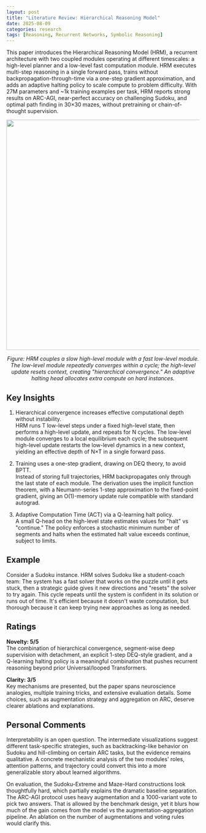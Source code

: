 ```yaml
---
layout: post
title: "Literature Review: Hierarchical Reasoning Model"
date: 2025-08-09
categories: research
tags: [Reasoning, Recurrent Networks, Symbolic Reasoning]
---
```


This paper introduces the Hierarchical Reasoning Model (HRM), a recurrent architecture with two coupled modules operating at different timescales: a high-level planner and a low-level fast computation module. HRM executes multi-step reasoning in a single forward pass, trains without backpropagation-through-time via a one-step gradient approximation, and adds an adaptive halting policy to scale compute to problem difficulty. With 27M parameters and ~1k training examples per task, HRM reports strong results on ARC-AGI, near-perfect accuracy on challenging Sudoku, and optimal path finding in 30×30 mazes, without pretraining or chain-of-thought supervision.

<p align="center">
  <img src="../../../assets/img/literature/41_0.png" width="600"/>
</p>
<p align="center"><em>Figure: HRM couples a slow high-level module with a fast low-level module. The low-level module repeatedly converges within a cycle; the high-level update resets context, creating "hierarchical convergence." An adaptive halting head allocates extra compute on hard instances.</em></p>

## Key Insights

1. Hierarchical convergence increases effective computational depth without instability.  
   HRM runs T low-level steps under a fixed high-level state, then performs a high-level update, and repeats for N cycles. The low-level module converges to a local equilibrium each cycle; the subsequent high-level update restarts the low-level dynamics in a new context, yielding an effective depth of N×T in a single forward pass.

2. Training uses a one-step gradient, drawing on DEQ theory, to avoid BPTT.  
   Instead of storing full trajectories, HRM backpropagates only through the last state of each module. The derivation uses the implicit function theorem, with a Neumann-series 1-step approximation to the fixed-point gradient, giving an O(1)-memory update rule compatible with standard autograd.

3. Adaptive Computation Time (ACT) via a Q-learning halt policy.  
   A small Q-head on the high-level state estimates values for "halt" vs "continue." The policy enforces a stochastic minimum number of segments and halts when the estimated halt value exceeds continue, subject to limits.

## Example

Consider a Sudoku instance. HRM solves Sudoku like a student-coach team: The system has a fast solver that works on the puzzle until it gets stuck, then a strategic guide gives it new directions and "resets" the solver to try again. This cycle repeats until the system is confident in its solution or runs out of time. It's efficient because it doesn't waste computation, but thorough because it can keep trying new approaches as long as needed.

## Ratings

**Novelty: 5/5**  
The combination of hierarchical convergence, segment-wise deep supervision with detachment, an explicit 1-step DEQ-style gradient, and a Q-learning halting policy is a meaningful combination that pushes recurrent reasoning beyond prior Universal/looped Transformers.

**Clarity: 3/5**  
Key mechanisms are presented, but the paper spans neuroscience analogies, multiple training tricks, and extensive evaluation details. Some choices, such as augmentation strategy and aggregation on ARC, deserve clearer ablations and explanations.

## Personal Comments

Interpretability is an open question. The intermediate visualizations suggest different task-specific strategies, such as backtracking-like behavior on Sudoku and hill-climbing on certain ARC tasks, but the evidence remains qualitative. A concrete mechanistic analysis of the two modules' roles, attention patterns, and trajectory could convert this into a more generalizable story about learned algorithms.

On evaluation, the Sudoku-Extreme and Maze-Hard constructions look thoughtfully hard, which partially explains the dramatic baseline separation. The ARC-AGI protocol uses heavy augmentation and a 1000-variant vote to pick two answers. That is allowed by the benchmark design, yet it blurs how much of the gain comes from the model vs the augmentation-aggregation pipeline. An ablation on the number of augmentations and voting rules would clarify this.

